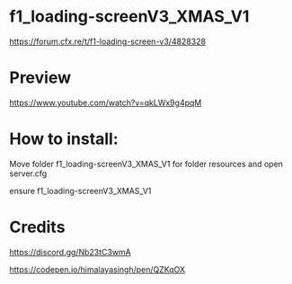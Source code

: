# f1_loading-screenV3_XMAS_V1

https://forum.cfx.re/t/f1-loading-screen-v3/4828328

# Preview 

https://www.youtube.com/watch?v=qkLWx9g4pqM

# How to install:
 Move folder f1_loading-screenV3_XMAS_V1 for folder resources and open server.cfg

ensure f1_loading-screenV3_XMAS_V1

# Credits 
https://discord.gg/Nb23tC3wmA

https://codepen.io/himalayasingh/pen/QZKqOX
